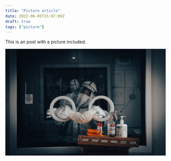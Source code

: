 ```yaml
---
title: "Picture article"
date: 2022-06-05T15:07:09Z
draft: true
tags: ["picture"]
---
```


This is an post with a picture included.

![eric-lin-oXW4UAi0fcA-unsplash](eric-lin-oXW4UAi0fcA-unsplash.jpg)
